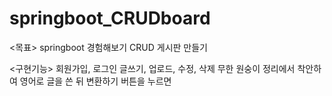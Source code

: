 # springboot_CRUDboard

<목표>
springboot 경험해보기
CRUD 게시판 만들기

<구현기능>
회원가입, 로그인
글쓰기, 업로드, 수정, 삭제
무한 원숭이 정리에서 착안하여 영어로 글을 쓴 뒤 변환하기 버튼을 누르면 
